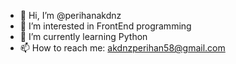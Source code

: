 - 👋 Hi, I’m @perihanakdnz
- 👀 I’m interested in FrontEnd programming
- 🌱 I’m currently learning Python
- 📫 How to reach me: akdnzperihan58@gmail.com



